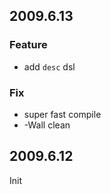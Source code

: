 2009.6.13
---------

### Feature

* add `desc` dsl

### Fix

* super fast compile 
* -Wall clean

2009.6.12
---------

Init